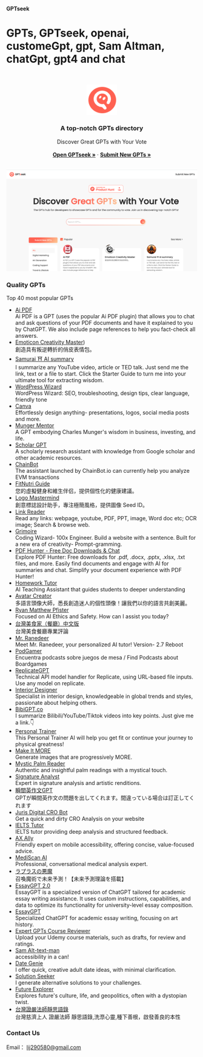 #### GPTseek
# GPTs, GPTseek, openai, customeGpt, gpt, Sam Altman, chatGpt, gpt4 and chat
<br />

<p align="center">
  <a href="https://github.com/ljwlx/GPTseek.com/">
    <img src="Sources/icon.png" alt="" width="80" height="80">
  </a>

  <h3 align="center">A top-notch GPTs directory</h3>
  <p align="center">
    Discover Great GPTs with Your Vote
    <br />
    <br />
    <a href="https://gptseek.com/?ref=producthunt&f=aw"><strong>Open GPTseek »</strong></a>
      ·  
    <a href="https://gptseek.com/submit/?f=aw"><strong>Submit New GPTs »</strong></a>
    <br />
    <br />
  </p>

<a href="https://github.com/ljwlx/GPTseek.com/">
    <img src="Sources/cover.png" alt="" >
  </a>
</p>


### Quality GPTs 
Top 40 most popular GPTs
- [Ai PDF](https://gptseek.com/gpts/G0JZMT12WL/Ai-PDF)<br />
  Ai PDF is a GPT (uses the popular Ai PDF plugin) that allows you to chat and ask questions of your PDF documents and have it explained to you by ChatGPT. We also include page references to help you fact-check all answers.<br />
- [Emoticon Creativity Master](https://gptseek.com/gpts/G0LWET9GVL/Emoticon-Creativity-Master))<br />
  創造具有叛逆轉折的俏皮表情包。<br />
- [Samurai ⛩ AI summary](https://gptseek.com/gpts/G0JZMTK5KL/Samurai-%E2%9B%A9-AI-summary)<br />
  I summarize any YouTube video, article or TED talk. Just send me the link, text or a file to start. Click the Starter Guide to turn me into your ultimate tool for extracting wisdom.<br />
- [WordPress Wizard](https://gptseek.com/gpts/G0JD0TK4DB/WordPress-Wizard)<br />
  WordPress Wizard: SEO, troubleshooting, design tips, clear language, friendly tone<br />
- [Canva](https://gptseek.com/gpts/G0LVZTK05J/Canva)<br />
  Effortlessly design anything- presentations, logos, social media posts and more.<br />
- [Munger Mentor](https://gptseek.com/gpts/G0L51TZYYB/Munger-Mentor)<br />
  A GPT embodying Charles Munger's wisdom in business, investing, and life.<br />
- [Scholar GPT](https://gptseek.com/gpts/G0BKRT923L/Scholar-GPT)<br />
  A scholarly research assistant with knowledge from Google scholar and other academic resources.<br />
- [ChainBot](https://gptseek.com/gpts/G0BODT3WKL/ChainBot)<br />
  The assistant launched by ChainBot.io can currently help you analyze EVM transactions<br />
- [FitNutri Guide](https://gptseek.com/gpts/G0J8NT47XB/FitNutri-Guide)<br />
  您的虛擬健身和維生伴侣，提供個性化的健康建議。<br />
- [Logo Mastermind](https://gptseek.com/gpts/G0L51TZMZB/Logo-Mastermind)<br />
  創意標誌設計助手，專注極簡風格，提供圖像 Seed ID。<br />
- [Link Reader](https://gptseek.com/gpts/G0JM0T2GZB/Link-Reader)<br />
  Read any links: webpage, youtube, PDF, PPT, image, Word doc etc; OCR image; Search & browse web.<br />
- [Grimoire](https://gptseek.com/gpts/G0J97T1KOB/Grimoire)<br />
  Coding Wizard- 100x Engineer. Build a website with a sentence. Built for a new era of creativity- Prompt-gramming.<br />
- [PDF Hunter - Free Doc Downloads & Chat](https://gptseek.com/gpts/G0L6MTE25B/PDF-Hunter---Free-Doc-Downloads-%26-Chat)<br />
  Explore PDF Hunter: Free downloads for .pdf, .docx, .pptx, .xlsx, .txt files, and more. Easily find documents and engage with AI for summaries and chat. Simplify your document experience with PDF Hunter!<br />
- [Homework Tutor](https://gptseek.com/gpts/G0JGDT11MJ/Homework-Tutor)<br />
  AI Teaching Assistant that guides students to deeper understanding<br />
- [Avatar Creator](https://gptseek.com/gpts/G0JGDTEM8J/Avatar-Creator)<br />
  多語言頭像大師，悉長創造迷人的個性頭像！讓我們以你的語言共創美麗。<br />
- [Ryan Matthew Pfister](https://gptseek.com/gpts/G0J1VTEO4B/Ryan-Matthew-Pfister)<br />
  Focused on AI Ethics and Safety. How can I assist you today?<br />
- [台灣美食家（餐廳）中文版](https://gptseek.com/gpts/G0JZMTAMOL/%E5%8F%B0%E7%81%A3%E7%BE%8E%E9%A3%9F%E5%AE%B6%EF%BC%88%E9%A4%90%E5%BB%B3%EF%BC%89%E4%B8%AD%E6%96%87%E7%89%88)<br />
  台灣美食餐廳專業評論<br />
- [Mr. Ranedeer](https://gptseek.com/gpts/G0J1VTY96B/Mr.-Ranedeer)<br />
  Meet Mr. Ranedeer, your personalized AI tutor! Version- 2.7 Reboot<br />
- [PodGamer](https://gptseek.com/gpts/G0LVZT9G1J/PodGamer)<br />
  Encuentra podcasts sobre juegos de mesa / Find Podcasts about Boardgames<br />
- [ReplicateGPT](https://gptseek.com/gpts/G0LVZT5Y8J/ReplicateGPT)<br />
  Technical API model handler for Replicate, using URL-based file inputs. Use any model on replicate.<br />
- [Interior Designer](https://gptseek.com/gpts/G0B2WTGYNL/Interior-Designer)<br />
  Specialist in interior design, knowledgeable in global trends and styles, passionate about helping others.<br />
- [BibiGPT.co](https://gptseek.com/gpts/G0B0XTA74L/BibiGPT.co)<br />
  I summarize Bilibili/YouTube/Tiktok videos into key points. Just give me a link.👇<br />
- [Personal Trainer](https://gptseek.com/gpts/G0J8NT4VEB/Personal-Trainer)<br />
  This Personal Trainer AI will help you get fit or continue your journey to physical greatness!<br />
- [Make It MORE](https://gptseek.com/gpts/G0J97T318B/Make-It-MORE)<br />
  Generate images that are progressively MORE.<br />
- [Mystic Palm Reader](https://gptseek.com/gpts/G0JM0T2DGB/Mystic-Palm-Reader)<br />
  Authentic and insightful palm readings with a mystical touch.<br />
- [Signature Analyst](https://gptseek.com/gpts/G0LVZT93VJ/Signature-Analyst)<br />
  Expert in signature analysis and artistic renditions.<br />
- [瞬間英作文GPT](https://gptseek.com/gpts/G0LE2TA90B/%E7%9E%AC%E9%96%93%E8%8B%B1%E4%BD%9C%E6%96%87GPT)<br />
  GPTが瞬間英作文の問題を出してくれます。間違っている場合は訂正してくれます<br />
- [Juris Digital CRO Bot](https://gptseek.com/gpts/G0JGDTEG3J/Juris-Digital-CRO-Bot)<br />
  Get a quick and dirty CRO Analysis on your website<br />
- [IELTS Tutor](https://gptseek.com/gpts/G0B36TD4NB/IELTS-Tutor)<br />
  IELTS tutor providing deep analysis and structured feedback.<br />
- [AX Ally](https://gptseek.com/gpts/G0B4YTXR7L/AX-Ally)<br />
  Friendly expert on mobile accessibility, offering concise, value-focused advice.<br />
- [MediScan AI](https://gptseek.com/gpts/G0JRWTWDKL/MediScan-AI)<br />
  Professional, conversational medical analysis expert.<br />
- [ラプラスの悪魔](https://gptseek.com/gpts/G0B0XTM20L/%E3%83%A9%E3%83%97%E3%83%A9%E3%82%B9%E3%81%AE%E6%82%AA%E9%AD%94)<br />
  召喚魔術で未来予測！【未来予測理論を搭載】<br />
- [EssayGPT 2.0](https://gptseek.com/gpts/G0JD0TMZDB/EssayGPT-2.0)<br />
  EssayGPT is a specialized version of ChatGPT tailored for academic essay writing assistance. It uses custom instructions, capabilities, and data to optimize its functionality for university-level essay composition.<br />
- [EssayGPT](https://gptseek.com/gpts/G0JM0T27ZB/EssayGPT)<br />
  Specialized ChatGPT for academic essay writing, focusing on art history.<br />
- [Expert GPTs Course Reviewer](https://gptseek.com/gpts/G0LVZT921J/Expert-GPTs-Course-Reviewer)<br />
  Upload your Udemy course materials, such as drafts, for review and ratings.<br />
- [Sam Alt-text-man](https://gptseek.com/gpts/G0BADT6Y3B/Sam-Alt-text-man)<br />
  accessibility in a can!<br />
- [Date Genie](https://gptseek.com/gpts/G0JGDTE33J/Date-Genie)<br />
  I offer quick, creative adult date ideas, with minimal clarification.<br />
- [Solution Seeker](https://gptseek.com/gpts/G0B4YTXZRL/Solution-Seeker)<br />
  I generate alternative solutions to your challenges.<br />
- [Future Explorer](https://gptseek.com/gpts/G0JZMTAE8L/Future-Explorer)<br />
  Explores future's culture, life, and geopolitics, often with a dystopian twist.<br />
- [台灣證嚴法師靜思語錄](https://gptseek.com/gpts/G0JX3TN3DL/%E5%8F%B0%E7%81%A3%E8%AD%89%E5%9A%B4%E6%B3%95%E5%B8%AB%E9%9D%9C%E6%80%9D%E8%AA%9E%E9%8C%84)<br />
  台灣慈濟上人 證嚴法師 靜思語錄,洗漈心靈,種下善根，啟發善良的本性<br />

### Contact Us
Email： lij290580@gmail.com
